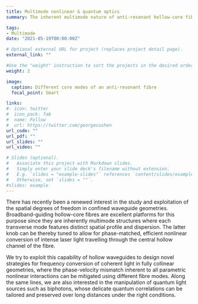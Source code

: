 ```yaml
---
title: Multimode nonlinear & quantum optics
summary: The inherent multimode nature of anti-resonant hollow-core fibres opens new routes to efficient frequency conversion and spatial structuring of the outcoupled radiation, even in the single-photon limit

tags:
- Multimode
date: "2021-05-19T00:00:00Z"

# Optional external URL for project (replaces project detail page).
external_link: ""

#Use the "weight" instruction to sort the projects in the desired order (1 first, 2 second and so on)
weight: 2

image:
  caption: Different core modes of an anti-resonant fibre
  focal_point: Smart

links:
#- icon: twitter
#  icon_pack: fab
#  name: Follow
#  url: https://twitter.com/georgecushen
url_code: ""
url_pdf: ""
url_slides: ""
url_video: ""

# Slides (optional).
#   Associate this project with Markdown slides.
#   Simply enter your slide deck's filename without extension.
#   E.g. `slides = "example-slides"` references `content/slides/example-slides.md`.
#   Otherwise, set `slides = ""`.
#slides: example
---
```


There has recently been a renewed interest in the study and exploitation of the spatial degrees of freedom in confined waveguide geometries. Broadband-guiding hollow-core fibres are excellent platforms for this purpose since they are inherently multimode structures where each transverse mode features distinct spatial profile and dispersion. The latter knob can be thereby tuned to allow for phase-matched, efficient nonlinear conversion of intense laser light travelling through the central hollow channel of the fibre.

We try to exploit this capability of hollow waveguides to design novel strategies for frequency conversion of coherent light in fully collinear geometries, where the phase-velocity mismatch inherent to all parametric nonlinear interactions can be mitigated using different fibre modes. Along the same lines, we are also interested in the manipulation of quantum light sources such as biphotons, whose delicate quantum correlations can be tailored and preserved over long distances under the right conditions.
